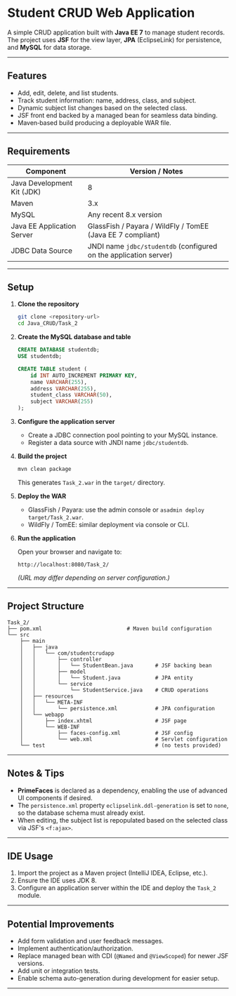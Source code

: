 # Student CRUD Web Application

A simple CRUD application built with **Java EE 7** to manage student records. The project uses **JSF** for the view layer, **JPA** (EclipseLink) for persistence, and **MySQL** for data storage.

---

## Features

- Add, edit, delete, and list students.
- Track student information: name, address, class, and subject.
- Dynamic subject list changes based on the selected class.
- JSF front end backed by a managed bean for seamless data binding.
- Maven‐based build producing a deployable WAR file.

---

## Requirements

| Component                     | Version / Notes                                                       |
| ----------------------------- | --------------------------------------------------------------------- |
| Java Development Kit (JDK)   | 8                                                                     |
| Maven                         | 3.x                                                                  |
| MySQL                         | Any recent 8.x version                                                |
| Java EE Application Server    | GlassFish / Payara / WildFly / TomEE (Java EE 7 compliant)           |
| JDBC Data Source              | JNDI name `jdbc/studentdb` (configured on the application server)     |

---

## Setup

1. **Clone the repository**
   ```bash
   git clone <repository-url>
   cd Java_CRUD/Task_2
   ```

2. **Create the MySQL database and table**
   ```sql
   CREATE DATABASE studentdb;
   USE studentdb;

   CREATE TABLE student (
       id INT AUTO_INCREMENT PRIMARY KEY,
       name VARCHAR(255),
       address VARCHAR(255),
       student_class VARCHAR(50),
       subject VARCHAR(255)
   );
   ```

3. **Configure the application server**

   - Create a JDBC connection pool pointing to your MySQL instance.
   - Register a data source with JNDI name `jdbc/studentdb`.

4. **Build the project**
   ```bash
   mvn clean package
   ```
   This generates `Task_2.war` in the `target/` directory.

5. **Deploy the WAR**

   - GlassFish / Payara: use the admin console or `asadmin deploy target/Task_2.war`.
   - WildFly / TomEE: similar deployment via console or CLI.

6. **Run the application**

   Open your browser and navigate to:
   ```
   http://localhost:8080/Task_2/
   ```
   *(URL may differ depending on server configuration.)*

---

## Project Structure

```
Task_2/
├── pom.xml                           # Maven build configuration
└── src
    ├── main
    │   ├── java
    │   │   └── com/studentcrudapp
    │   │       ├── controller
    │   │       │   └── StudentBean.java       # JSF backing bean
    │   │       ├── model
    │   │       │   └── Student.java           # JPA entity
    │   │       └── service
    │   │           └── StudentService.java    # CRUD operations
    │   ├── resources
    │   │   └── META-INF
    │   │       └── persistence.xml            # JPA configuration
    │   └── webapp
    │       ├── index.xhtml                    # JSF page
    │       └── WEB-INF
    │           ├── faces-config.xml           # JSF config
    │           └── web.xml                    # Servlet configuration
    └── test                                   # (no tests provided)
```

---

## Notes & Tips

- **PrimeFaces** is declared as a dependency, enabling the use of advanced UI components if desired.
- The `persistence.xml` property `eclipselink.ddl-generation` is set to `none`, so the database schema must already exist.
- When editing, the subject list is repopulated based on the selected class via JSF's `<f:ajax>`.

---

## IDE Usage

1. Import the project as a Maven project (IntelliJ IDEA, Eclipse, etc.).
2. Ensure the IDE uses JDK 8.
3. Configure an application server within the IDE and deploy the `Task_2` module.

---

## Potential Improvements

- Add form validation and user feedback messages.
- Implement authentication/authorization.
- Replace managed bean with CDI (`@Named` and `@ViewScoped`) for newer JSF versions.
- Add unit or integration tests.
- Enable schema auto-generation during development for easier setup.

---


